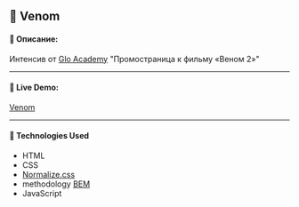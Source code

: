 ## :pushpin: Venom 
#### :memo: Описание: 

Интенсив от [Glo Academy](https://glo.academy/) "Промостраница к фильму «Веном 2»"
___

#### :link: Live Demo: 
[Venom](https://alexsanders-git.github.io/Venom/)
___

#### :rocket: Technologies Used

* HTML
* CSS
* [Normalize.css](https://necolas.github.io/normalize.css/)
* methodology [BEM](https://en.bem.info/)
* JavaScript
